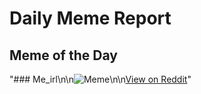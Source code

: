 # Daily Meme Report

## Meme of the Day
"### Me_irl\n\n![Meme](https://i.redd.it/adryadasq18f1.png)\n\n[View on Reddit](https://redd.it/1lfz6sv)"
